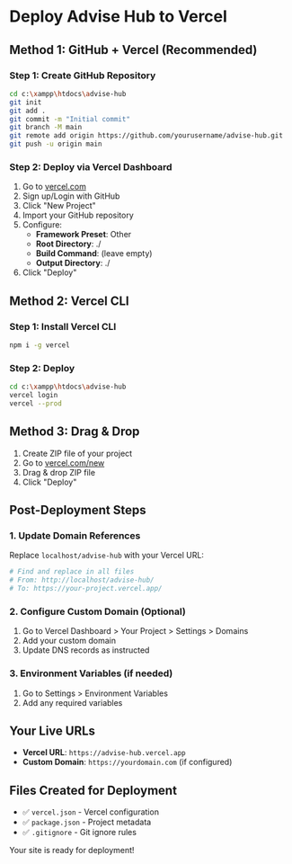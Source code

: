 # Deploy Advise Hub to Vercel

## Method 1: GitHub + Vercel (Recommended)

### Step 1: Create GitHub Repository
```bash
cd c:\xampp\htdocs\advise-hub
git init
git add .
git commit -m "Initial commit"
git branch -M main
git remote add origin https://github.com/yourusername/advise-hub.git
git push -u origin main
```

### Step 2: Deploy via Vercel Dashboard
1. Go to [vercel.com](https://vercel.com)
2. Sign up/Login with GitHub
3. Click "New Project"
4. Import your GitHub repository
5. Configure:
   - **Framework Preset**: Other
   - **Root Directory**: ./
   - **Build Command**: (leave empty)
   - **Output Directory**: ./
6. Click "Deploy"

## Method 2: Vercel CLI

### Step 1: Install Vercel CLI
```bash
npm i -g vercel
```

### Step 2: Deploy
```bash
cd c:\xampp\htdocs\advise-hub
vercel login
vercel --prod
```

## Method 3: Drag & Drop

1. Create ZIP file of your project
2. Go to [vercel.com/new](https://vercel.com/new)
3. Drag & drop ZIP file
4. Click "Deploy"

## Post-Deployment Steps

### 1. Update Domain References
Replace `localhost/advise-hub` with your Vercel URL:
```bash
# Find and replace in all files
# From: http://localhost/advise-hub/
# To: https://your-project.vercel.app/
```

### 2. Configure Custom Domain (Optional)
1. Go to Vercel Dashboard > Your Project > Settings > Domains
2. Add your custom domain
3. Update DNS records as instructed

### 3. Environment Variables (if needed)
1. Go to Settings > Environment Variables
2. Add any required variables

## Your Live URLs
- **Vercel URL**: `https://advise-hub.vercel.app`
- **Custom Domain**: `https://yourdomain.com` (if configured)

## Files Created for Deployment
- ✅ `vercel.json` - Vercel configuration
- ✅ `package.json` - Project metadata
- ✅ `.gitignore` - Git ignore rules

Your site is ready for deployment!